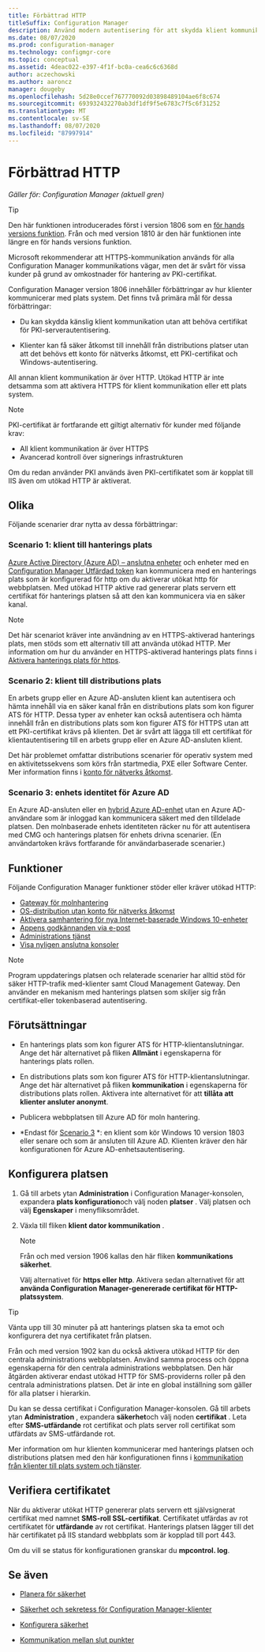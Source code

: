 ```yaml
---
title: Förbättrad HTTP
titleSuffix: Configuration Manager
description: Använd modern autentisering för att skydda klient kommunikation utan behov av PKI-certifikat.
ms.date: 08/07/2020
ms.prod: configuration-manager
ms.technology: configmgr-core
ms.topic: conceptual
ms.assetid: 4deac022-e397-4f1f-bc0a-cea6c6c6368d
author: aczechowski
ms.author: aaroncz
manager: dougeby
ms.openlocfilehash: 5d28e0ccef767770092d03898489104ae6f8c674
ms.sourcegitcommit: 693932432270ab3df1df9f5e6783c7f5c6f31252
ms.translationtype: MT
ms.contentlocale: sv-SE
ms.lasthandoff: 08/07/2020
ms.locfileid: "87997914"
---
```

# <a name="enhanced-http"></a>Förbättrad HTTP

*Gäller för: Configuration Manager (aktuell gren)*

<!--1356889,1358460-->

> [!Tip]  
> Den här funktionen introducerades först i version 1806 som en [för hands versions funktion](../../servers/manage/pre-release-features.md). Från och med version 1810 är den här funktionen inte längre en för hands versions funktion.  

Microsoft rekommenderar att HTTPS-kommunikation används för alla Configuration Manager kommunikations vägar, men det är svårt för vissa kunder på grund av omkostnader för hantering av PKI-certifikat.

Configuration Manager version 1806 innehåller förbättringar av hur klienter kommunicerar med plats system. Det finns två primära mål för dessa förbättringar:  

- Du kan skydda känslig klient kommunikation utan att behöva certifikat för PKI-serverautentisering.  

- Klienter kan få säker åtkomst till innehåll från distributions platser utan att det behövs ett konto för nätverks åtkomst, ett PKI-certifikat och Windows-autentisering.  

All annan klient kommunikation är över HTTP. Utökad HTTP är inte detsamma som att aktivera HTTPS för klient kommunikation eller ett plats system.<!-- SCCMDocs issue #1212 -->

> [!Note]  
> PKI-certifikat är fortfarande ett giltigt alternativ för kunder med följande krav:  
>
> - All klient kommunikation är över HTTPS  
> - Avancerad kontroll över signerings infrastrukturen
>
> Om du redan använder PKI används även PKI-certifikatet som är kopplat till IIS även om utökad HTTP är aktiverat.



## <a name="scenarios"></a><a name="bkmk_scenario"></a>Olika

Följande scenarier drar nytta av dessa förbättringar:  

### <a name="scenario-1-client-to-management-point"></a><a name="bkmk_scenario1"></a>Scenario 1: klient till hanterings plats

<!--1356889-->
[Azure Active Directory (Azure AD) – anslutna enheter](/azure/active-directory/devices/concept-azure-ad-join) och enheter med en [Configuration Manager Utfärdad token](../../clients/deploy/deploy-clients-cmg-token.md) kan kommunicera med en hanterings plats som är konfigurerad för http om du aktiverar utökat http för webbplatsen. Med utökad HTTP aktive rad genererar plats servern ett certifikat för hanterings platsen så att den kan kommunicera via en säker kanal.

> [!Note]  
> Det här scenariot kräver inte användning av en HTTPS-aktiverad hanterings plats, men stöds som ett alternativ till att använda utökad HTTP. Mer information om hur du använder en HTTPS-aktiverad hanterings plats finns i [Aktivera hanterings plats för https](../../clients/manage/cmg/certificates-for-cloud-management-gateway.md#bkmk_mphttps).  

### <a name="scenario-2-client-to-distribution-point"></a><a name="bkmk_scenario2"></a>Scenario 2: klient till distributions plats

<!--1358228-->
En arbets grupp eller en Azure AD-ansluten klient kan autentisera och hämta innehåll via en säker kanal från en distributions plats som kon figurer ATS för HTTP. Dessa typer av enheter kan också autentisera och hämta innehåll från en distributions plats som kon figurer ATS för HTTPS utan att ett PKI-certifikat krävs på klienten. Det är svårt att lägga till ett certifikat för klientautentisering till en arbets grupp eller en Azure AD-ansluten klient.

Det här problemet omfattar distributions scenarier för operativ system med en aktivitetssekvens som körs från startmedia, PXE eller Software Center. Mer information finns i [konto för nätverks åtkomst](accounts.md#network-access-account).<!--1358278-->

### <a name="scenario-3-azure-ad-device-identity"></a><a name="bkmk_scenario3"></a>Scenario 3: enhets identitet för Azure AD

<!--1358460-->
En Azure AD-ansluten eller en [hybrid Azure AD-enhet](/azure/active-directory/devices/concept-azure-ad-join-hybrid) utan en Azure AD-användare som är inloggad kan kommunicera säkert med den tilldelade platsen. Den molnbaserade enhets identiteten räcker nu för att autentisera med CMG och hanterings platsen för enhets drivna scenarier. (En användartoken krävs fortfarande för användarbaserade scenarier.)  


## <a name="features"></a>Funktioner

Följande Configuration Manager funktioner stöder eller kräver utökad HTTP:

- [Gateway för molnhantering](../../clients/manage/cmg/plan-cloud-management-gateway.md)
- [OS-distribution utan konto för nätverks åtkomst](../../../osd/plan-design/planning-considerations-for-automating-tasks.md#enhanced-http)
- [Aktivera samhantering för nya Internet-baserade Windows 10-enheter](../../../comanage/tutorial-co-manage-new-devices.md)
- [Appens godkännanden via e-post](../../../apps/deploy-use/app-approval.md#bkmk_email-approve)
- [Administrations tjänst](../../../develop/adminservice/overview.md)
- [Visa nyligen anslutna konsoler](../../servers/manage/admin-console.md#bkmk_viewconnected)

> [!Note]  
> Program uppdaterings platsen och relaterade scenarier har alltid stöd för säker HTTP-trafik med-klienter samt Cloud Management Gateway. Den använder en mekanism med hanterings platsen som skiljer sig från certifikat-eller tokenbaserad autentisering.<!-- SCCMDocs issue #1148 -->


## <a name="prerequisites"></a>Förutsättningar  

- En hanterings plats som kon figurer ATS för HTTP-klientanslutningar. Ange det här alternativet på fliken **Allmänt** i egenskaperna för hanterings plats rollen.  

- En distributions plats som kon figurer ATS för HTTP-klientanslutningar. Ange det här alternativet på fliken **kommunikation** i egenskaperna för distributions plats rollen. Aktivera inte alternativet för att **tillåta att klienter ansluter anonymt**.  

- Publicera webbplatsen till Azure AD för moln hantering.  

- *Endast för [Scenario 3](#bkmk_scenario3) *: en klient som kör Windows 10 version 1803 eller senare och som är ansluten till Azure AD. Klienten kräver den här konfigurationen för Azure AD-enhetsautentisering.<!-- SCCMDocs issue 1126 -->


## <a name="configure-the-site"></a>Konfigurera platsen

1. Gå till arbets ytan **Administration** i Configuration Manager-konsolen, expandera **plats konfiguration**och välj noden **platser** . Välj platsen och välj **Egenskaper** i menyfliksområdet.  

2. Växla till fliken **klient dator kommunikation** .

    > [!Note]
    > Från och med version 1906 kallas den här fliken **kommunikations säkerhet**.<!-- SCCMDocs#1645 -->  

    Välj alternativet för **https eller http**. Aktivera sedan alternativet för att **använda Configuration Manager-genererade certifikat för HTTP-platssystem**.

> [!Tip]
> Vänta upp till 30 minuter på att hanterings platsen ska ta emot och konfigurera det nya certifikatet från platsen.

<!--3798957-->
Från och med version 1902 kan du också aktivera utökad HTTP för den centrala administrations webbplatsen. Använd samma process och öppna egenskaperna för den centrala administrations webbplatsen. Den här åtgärden aktiverar endast utökad HTTP för SMS-providerns roller på den centrala administrations platsen. Det är inte en global inställning som gäller för alla platser i hierarkin.

Du kan se dessa certifikat i Configuration Manager-konsolen. Gå till arbets ytan **Administration** , expandera **säkerhet**och välj noden **certifikat** . Leta efter **SMS-utfärdande** rot certifikat och plats server roll certifikat som utfärdats av SMS-utfärdande rot.

Mer information om hur klienten kommunicerar med hanterings platsen och distributions platsen med den här konfigurationen finns i [kommunikation från klienter till plats system och tjänster](communications-between-endpoints.md#Planning_Client_to_Site_System).

## <a name="validate-the-certificate"></a>Verifiera certifikatet

När du aktiverar utökat HTTP genererar plats servern ett självsignerat certifikat med namnet **SMS-roll SSL-certifikat**. Certifikatet utfärdas av rot certifikatet för **utfärdande** av rot certifikat. Hanterings platsen lägger till det här certifikatet på IIS standard webbplats som är kopplad till port 443.

Om du vill se status för konfigurationen granskar du **mpcontrol. log**.

## <a name="see-also"></a>Se även

- [Planera för säkerhet](../security/plan-for-security.md)  

- [Säkerhet och sekretess för Configuration Manager-klienter](../../clients/deploy/plan/security-and-privacy-for-clients.md)  

- [Konfigurera säkerhet](../security/configure-security.md)  

- [Kommunikation mellan slut punkter](communications-between-endpoints.md)  
